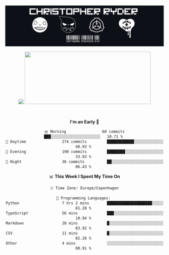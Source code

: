 
<!--
**Dikiv/Dikiv** is a ✨ _special_ ✨ repository because its `README.md` (this file) appears on your GitHub profile.

Here are some ideas to get you started:

- 🔭 I’m currently working on ...
- 🌱 I’m currently learning ...
- 👯 I’m looking to collaborate on ...
- 🤔 I’m looking for help with ...
- 💬 Ask me about ...
- 📫 How to reach me: ...
- 😄 Pronouns: ...
- ⚡ Fun fact: ...
-->
<p align="center">
  <img src="./assets/Banner1.png" alt="Banner"></a>
</p>
<p align="center">
<div style="text-align: center">
<img src="https://github-readme-stats.vercel.app/api?username=Dikiv&count_private=true&show_icons=true&theme=prussian" width="400">

<img src="https://readme-daily-quotes.vercel.app/api?theme=dark&author=Robert+Downey,+Jr.&quote=Im+thinking+of+buying+a+monkey.+Then+I+think,+Why+stop+at+one?+I+don&#x27;t+like+being+limited+in+that+way.+Therefore,+I&#x27;m+considering+a+platton+of+monkeys,+so+that+people+will+look+at+me+and+see+how+mellow+and+well-adjusted+I+am+compared+to+these+monkeys+throwing+feces+around." width="400" height ="167">

</p>
<br />


<!--START_SECTION:waka-->
**I'm an Early 🐤** 

```text
🌞 Morning                60 commits          ███░░░░░░░░░░░░░░░░░░░░░░   10.71 % 
🌆 Daytime                274 commits         ████████████░░░░░░░░░░░░░   48.93 % 
🌃 Evening                190 commits         ████████░░░░░░░░░░░░░░░░░   33.93 % 
🌙 Night                  36 commits          ██░░░░░░░░░░░░░░░░░░░░░░░   06.43 % 
```


📊 **This Week I Spent My Time On** 

```text
🕑︎ Time Zone: Europe/Copenhagen

💬 Programming Languages: 
Python                   7 hrs 2 mins        ████████████████████░░░░░   81.28 % 
TypeScript               56 mins             ███░░░░░░░░░░░░░░░░░░░░░░   10.94 % 
Markdown                 20 mins             █░░░░░░░░░░░░░░░░░░░░░░░░   03.92 % 
CSV                      11 mins             █░░░░░░░░░░░░░░░░░░░░░░░░   02.26 % 
Other                    4 mins              ░░░░░░░░░░░░░░░░░░░░░░░░░   00.91 % 
```


<!--END_SECTION:waka-->

</div>